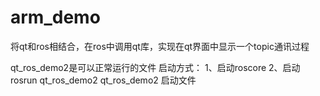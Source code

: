 # arm_demo
将qt和ros相结合，在ros中调用qt库，实现在qt界面中显示一个topic通讯过程

qt_ros_demo2是可以正常运行的文件
启动方式：
1、启动roscore
2、启动 rosrun qt_ros_demo2 qt_ros_demo2 启动文件
